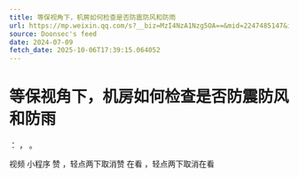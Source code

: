 ```yaml
---
title: 等保视角下，机房如何检查是否防震防风和防雨
url: https://mp.weixin.qq.com/s?__biz=MzI4NzA1Nzg5OA==&mid=2247485147&idx=1&sn=dcd4c65b95fbe4b06b8e637d9ebb5053
source: Doonsec's feed
date: 2024-07-09
fetch_date: 2025-10-06T17:39:15.064052
---
```


# 等保视角下，机房如何检查是否防震防风和防雨

：
，
。

视频
小程序
赞
，轻点两下取消赞
在看
，轻点两下取消在看